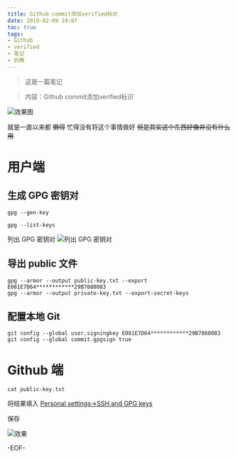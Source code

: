 ```yaml
---
title: Github commit添加verified标识
date: 2019-02-09 19:07
toc: true
tags:
- Github
- verified
- 笔记
- 折腾
---
```


>这是一篇笔记

>内容：Github commit添加verified标识
<!--more-->
![效果图](https://cdn.lvcshu.info/img/20190209002.png)

就是一直以来都 ~~懒得~~ 忙得没有将这个事情做好 ~~但是其实这个东西好像并没有什么用~~

# 用户端
## 生成 GPG 密钥对
```
gpg --gen-key
```

```
gpg --list-keys
```
列出 GPG 密钥对
![列出 GPG 密钥对](https://cdn.lvcshu.info/img/20190209003.png)

## 导出 public 文件
```
gpg --armor --output public-key.txt --export E081E7D64************29B7080083
gpg --armor --output private-key.txt --export-secret-keys
```

## 配置本地 Git

```
git config --global user.signingkey E081E7D64************29B7080083
git config --global commit.gpgsign true
```

# Github 端
```
cat public-key.txt
```
将结果填入 [Personal settings->SSH and GPG keys](https://github.com/settings/keys)

保存

![效果](https://cdn.lvcshu.info/img/20190209004.png)

-EOF-